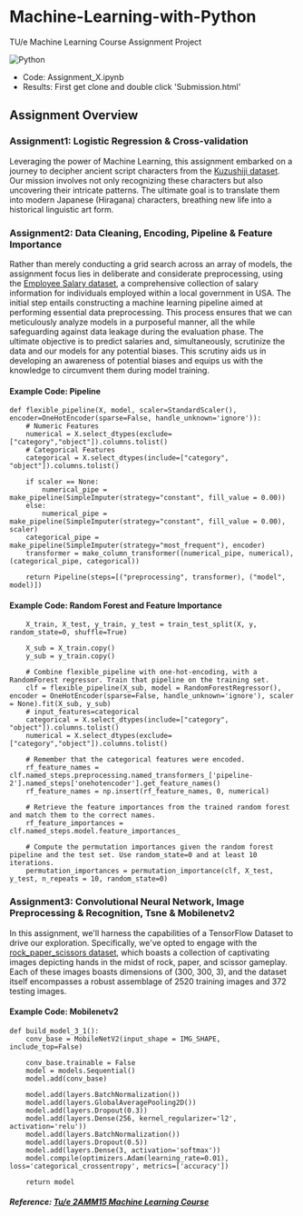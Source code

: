 # Machine-Learning-with-Python
TU/e Machine Learning Course Assignment Project

![Python](https://img.shields.io/badge/Python-FFD43B?style=for-the-badge&logo=python&logoColor=blue)

- Code: Assignment_X.ipynb
- Results: First get clone and double click 'Submission.html'

## Assignment Overview
### Assignment1: Logistic Regression & Cross-validation
Leveraging the power of Machine Learning, this assignment embarked on a journey to decipher ancient script characters from the [Kuzushiji dataset](https://www.openml.org/d/41982). Our mission involves not only recognizing these characters but also uncovering their intricate patterns. The ultimate goal is to translate them into modern Japanese (Hiragana) characters, breathing new life into a historical linguistic art form.


### Assignment2: Data Cleaning, Encoding, Pipeline & Feature Importance
Rather than merely conducting a grid search across an array of models, the assignment focus lies in deliberate and considerate preprocessing, using the [Employee Salary dataset](https://www.openml.org/d/42125), a comprehensive collection of salary information for individuals employed within a local government in USA. The initial step entails constructing a machine learning pipeline aimed at performing essential data preprocessing. This process ensures that we can meticulously analyze models in a purposeful manner, all the while safeguarding against data leakage during the evaluation phase. The ultimate objective is to predict salaries and, simultaneously, scrutinize the data and our models for any potential biases. This scrutiny aids us in developing an awareness of potential biases and equips us with the knowledge to circumvent them during model training.

#### Example Code: Pipeline
```
def flexible_pipeline(X, model, scaler=StandardScaler(), encoder=OneHotEncoder(sparse=False, handle_unknown='ignore')):
    # Numeric Features
    numerical = X.select_dtypes(exclude=["category","object"]).columns.tolist()
    # Categorical Features
    categorical = X.select_dtypes(include=["category", "object"]).columns.tolist()
    
    if scaler == None:
        numerical_pipe = make_pipeline(SimpleImputer(strategy="constant", fill_value = 0.00))
    else:
        numerical_pipe = make_pipeline(SimpleImputer(strategy="constant", fill_value = 0.00), scaler)      
    categorical_pipe = make_pipeline(SimpleImputer(strategy="most_frequent"), encoder)
    transformer = make_column_transformer((numerical_pipe, numerical), (categorical_pipe, categorical))
    
    return Pipeline(steps=[("preprocessing", transformer), ("model", model)])
```

#### Example Code: Random Forest and Feature Importance 
```
    X_train, X_test, y_train, y_test = train_test_split(X, y, random_state=0, shuffle=True)

    X_sub = X_train.copy()
    y_sub = y_train.copy()
    
    # Combine flexible_pipeline with one-hot-encoding, with a RandomForest regressor. Train that pipeline on the training set.
    clf = flexible_pipeline(X_sub, model = RandomForestRegressor(), encoder = OneHotEncoder(sparse=False, handle_unknown='ignore'), scaler = None).fit(X_sub, y_sub)
    # input_features=categorical
    categorical = X.select_dtypes(include=["category", "object"]).columns.tolist()
    numerical = X.select_dtypes(exclude=["category","object"]).columns.tolist()

    # Remember that the categorical features were encoded. 
    rf_feature_names = clf.named_steps.preprocessing.named_transformers_['pipeline-2'].named_steps['onehotencoder'].get_feature_names()
    rf_feature_names = np.insert(rf_feature_names, 0, numerical)

    # Retrieve the feature importances from the trained random forest and match them to the correct names. 
    rf_feature_importances = clf.named_steps.model.feature_importances_ 
    
    # Compute the permutation importances given the random forest pipeline and the test set. Use random_state=0 and at least 10 iterations.
    permutation_importances = permutation_importance(clf, X_test, y_test, n_repeats = 10, random_state=0)
```

### Assignment3: Convolutional Neural Network, Image Preprocessing & Recognition, Tsne & Mobilenetv2
In this assignment, we'll harness the capabilities of a TensorFlow Dataset to drive our exploration. Specifically, we've opted to engage with the [rock_paper_scissors dataset](https://www.tensorflow.org/datasets/catalog/rock_paper_scissors), which boasts a collection of captivating images depicting hands in the midst of rock, paper, and scissor gameplay. Each of these images boasts dimensions of (300, 300, 3), and the dataset itself encompasses a robust assemblage of 2520 training images and 372 testing images.

#### Example Code: Mobilenetv2
```
def build_model_3_1():
    conv_base = MobileNetV2(input_shape = IMG_SHAPE, include_top=False)

    conv_base.trainable = False
    model = models.Sequential()
    model.add(conv_base)
    
    model.add(layers.BatchNormalization())
    model.add(layers.GlobalAveragePooling2D())
    model.add(layers.Dropout(0.3))
    model.add(layers.Dense(256, kernel_regularizer='l2', activation='relu'))
    model.add(layers.BatchNormalization())
    model.add(layers.Dropout(0.5))
    model.add(layers.Dense(3, activation='softmax'))
    model.compile(optimizers.Adam(learning_rate=0.01), loss='categorical_crossentropy', metrics=['accuracy'])

    return model
```



##### Reference: [Tu/e 2AMM15 Machine Learning Course](https://github.com/ML-course)
